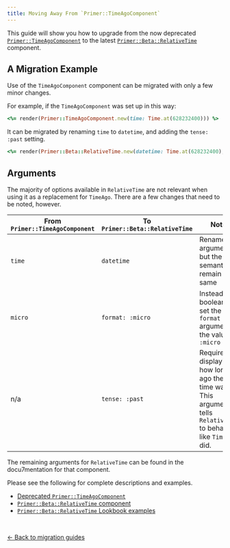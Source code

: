 ```yaml
---
title: Moving Away From `Primer::TimeAgoComponent`
---
```


This guide will show you how to upgrade from the now deprecated
[`Primer::TimeAgoComponent`](https://primer.style/view-components/components/timeago)
to the latest [`Primer::Beta::RelativeTime`](https://primer.style/view-components/components/beta/relativetime)
component.

## A Migration Example

Use of the `TimeAgoComponent` component can be migrated with only a few minor changes.

For example, if the `TimeAgoComponent` was set up in this way:

```rb
<%= render(Primer::TimeAgoComponent.new(time: Time.at(628232400))) %>
```

It can be migrated by renaming `time` to `datetime`, and adding the `tense:
:past` setting.

```rb
<%= render(Primer::Beta::RelativeTime.new(datetime: Time.at(628232400), tense: :past)) %>
```

## Arguments

The majority of options available in `RelativeTime` are not relevant when
using it as a replacement for `TimeAgo`. There are a few changes that need to be
noted, however.

| From `Primer::TimeAgoComponent` | To `Primer::Beta::RelativeTime` | Notes |
|---------------------------------|---------------------------------|-------|
| `time`  | `datetime`       | Renamed argument, but the semantics remain the same                                                                     |
| `micro` | `format: :micro` | Instead of a boolean flag, set the `format` argument to the value of `:micro`                                           |
| n/a     | `tense: :past`   | Required for displaying how long ago the set time was. This argument tells `RelativeTime` to behave like `TimeAgo` did. |

The remaining arguments for `RelativeTime` can be found in the docu7mentation
for that component. 

Please see the following for complete descriptions and examples.

* [Deprecated `Primer::TimeAgoComponent`](https://primer.style/view-components/components/timeago)
* [`Primer::Beta::RelativeTime` component](https://primer.style/view-components/components/beta/relativetime)
* [`Primer::Beta::RelativeTime` Lookbook examples](https://primer.style/view-components/lookbook/inspect/primer/beta/relative_time_preview/default)

<p>&nbsp;</p>

[&larr; Back to migration guides](https://primer.style/view-components/migration)

